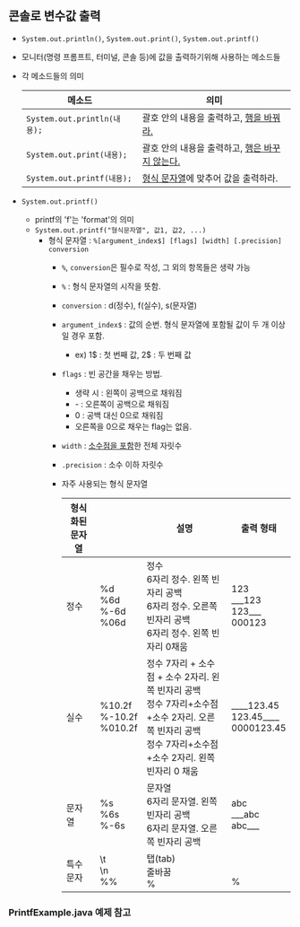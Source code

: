 ## 콘솔로 변수값 출력
- ``System.out.println()``, ``System.out.print()``, ``System.out.printf()``
- 모니터(명령 프롬프트, 터미널, 콘솔 등)에 값을 출력하기위해 사용하는 메소드들
- 각 메소드들의 의미

  | 메소드 | 의미                                 |
  | --- |------------------------------------|
  | ``System.out.println(내용);`` | 괄호 안의 내용을 출력하고, <u>행을 바꿔라.</u>     |
  | ``System.out.print(내용);`` | 괄호 안의 내용을 출력하고, <u>행은 바꾸지 않는다.</u> |
  | ``System.out.printf(내용);`` | <u>형식 문자열</u>에 맞추어 값을 출력하라.        |
- ``System.out.printf()``
  - printf의 'f'는 'format'의 의미
  - ``System.out.printf("형식문자열", 값1, 값2, ...)``
    - 형식 문자열 : ``%[argument_index$] [flags] [width] [.precision] conversion``
      - `%`, `conversion`은 필수로 작성, 그 외의 항목들은 생략 가능
      - `%` : 형식 문자열의 시작을 뜻함.
      - `conversion` : d(정수), f(실수), s(문자열)
      - `argument_index$` : 값의 순번. 형식 문자열에 포함될 값이 두 개 이상일 경우 포함.
        - ex) 1$ : 첫 번째 값, 2$ : 두 번째 값
      - `flags` : 빈 공간을 채우는 방법.
        - 생략 시 : 왼쪽이 공백으로 채워짐
        - \- : 오른쪽이 공백으로 채워짐
        - 0 : 공백 대신 0으로 채워짐
        - 오른쪽을 0으로 채우는 flag는 없음.
      - `width` : <u>소수점을 포함</u>한 전체 자릿수
      - `.precision` : 소수 이하 자릿수
      - 자주 사용되는 형식 문자열
        
        | 형식화된 문자열 | | 설명 | 출력 형태                                |
        | --- | --- | --- |--------------------------------------|
        | 정수 | %d<br>%6d<br>%-6d<br>%06d | 정수<br>6자리 정수. 왼쪽 빈자리 공백<br>6자리 정수. 오른쪽 빈자리 공백<br>6자리 정수. 왼쪽 빈자리 0채움 | 123<br>\_\_\_123<br>123___<br>000123 |
        | 실수 | %10.2f<br>%-10.2f<br>%010.2f | 정수 7자리 + 소수점 + 소수 2자리. 왼쪽 빈자리 공백<br>정수 7자리+소수점+소수 2자리. 오른쪽 빈자리 공백<br>정수 7자리+소수점+소수 2자리. 왼쪽 빈자리 0 채움 | \_\_\_\_123.45<br>123.45____<br>0000123.45 |
        | 문자열 | %s<br>%6s<br>%-6s | 문자열<br>6자리 문자열. 왼쪽 빈자리 공백<br>6자리 문자열. 오른쪽 빈자리 공백 | abc<br>\_\_\_abc<br>abc___ |
        | 특수 문자 | \t<br>\n<br>%% | 탭(tab)<br>줄바꿈<br>% | <br><br>% |
### PrintfExample.java 예제 참고